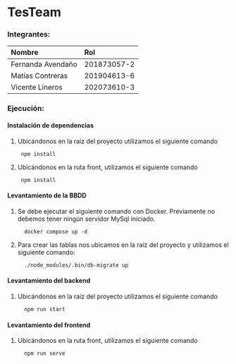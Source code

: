 # TesTeam

### Integrantes:
|Nombre|Rol|
|:--|:--|
|Fernanda Avendaño| 201873057-2 |
|Matías Contreras|201904613-6|
|Vicente Lineros|202073610-3|
### Ejecución:

#### Instalación de dependencias

1. Ubicándonos en la raíz del proyecto utilizamos el siguiente comando

        npm install

2. Ubicándonos en la ruta front, utilizamos el siguiente comando
    
        npm install

#### Levantamiento de la BBDD

1. Se debe ejecutar el siguiente comando con Docker. Previamente no debemos tener ningún servidor MySql iniciado.

         docker compose up -d

2. Para crear las tablas nos ubicamos en la raíz del proyecto y utilizamos el siguiente comando:

         ./node_modules/.bin/db-migrate up

#### Levantamiento del backend

1. Ubicándonos en la raíz del proyecto utilizamos el siguiente comando
   
         npm run start

#### Levantamiento del frontend

1. Ubicándonos en la ruta front, utilizamos el siguiente comando
    
         npm run serve